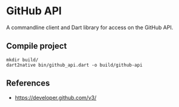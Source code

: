 # GitHub API

A commandline client and Dart library for access on the GitHub API.

## Compile project

```
mkdir build/
dart2native bin/github_api.dart -o build/github-api
```

## References

- https://developer.github.com/v3/
